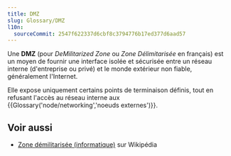 ```yaml
---
title: DMZ
slug: Glossary/DMZ
l10n:
  sourceCommit: 2547f622337d6cbf8c3794776b17ed377d6aad57
---
```


Une **DMZ** (pour <i lang="en">DeMilitarized Zone</i> ou _Zone Délimitarisée_ en français) est un moyen de fournir une interface isolée et sécurisée entre un réseau interne (d'entreprise ou privé) et le monde extérieur non fiable, généralement l'Internet.

Elle expose uniquement certains points de terminaison définis, tout en refusant l'accès au réseau interne aux {{Glossary('node/networking','noeuds externes')}}.

## Voir aussi

- [Zone démilitarisée (informatique)](<https://fr.wikipedia.org/wiki/Zone_démilitarisée_(informatique)>) sur Wikipédia
